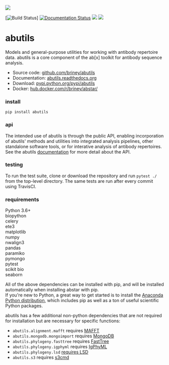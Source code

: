 ![](https://img.shields.io/pypi/v/abutils.svg?colorB=blue)
<!-- [![Build Status](https://travis-ci.com/briney/abutils.svg?branch=master)](https://app.travis-ci.com/github/briney/abutils) -->
[![Build Status](https://github.com/briney/abutils/actions/workflows/pytest.yml/badge.svg)]
[![Documentation Status](https://readthedocs.org/projects/abutils/badge/?version=latest)](https://abutils.readthedocs.io/en/latest/?badge=latest)
![](https://img.shields.io/pypi/pyversions/abutils.svg)
![](https://img.shields.io/badge/license-MIT-blue.svg)

# abutils

Models and general-purpose utilities for working with antibody repertoire data.
abutils is a core component of the ab\[x\] toolkit for antibody sequence analysis.
  
  - Source code: [github.com/briney/abutils](https://github.com/briney/abutils)  
  - Documentation: [abutils.readthedocs.org](http://abutils.readthedocs.org)  
  - Download: [pypi.python.org/pypi/abutils](https://pypi.python.org/pypi/abutils)  
  - Docker: [hub.docker.com/r/briney/abstar/](https://hub.docker.com/r/briney/abstar/)  
  
### install  
`pip install abutils`  


### api  
The intended use of abutils is through the public API, enabling incorporation of abutils' methods and utilities into integrated analysis pipelines, other standalone software tools, or for interative analysis of antibody repertoires. See the abutils [documentation](http://abutils.readthedocs.org) for more detail about the API.  


### testing  
To run the test suite, clone or download the repository and run `pytest ./` from the top-level directory. The same tests are run after every commit using TravisCI.  
  

### requirements  
Python 3.6+  
biopython  
celery  
ete3  
matplotlib  
numpy  
nwalign3  
pandas  
paramiko  
pymongo  
pytest  
scikit bio  
seaborn   
  
All of the above dependencies can be installed with pip, and will be installed automatically when installing abstar with pip.  
If you're new to Python, a great way to get started is to install the [Anaconda Python distribution](https://www.continuum.io/downloads), which includes pip as well as a ton of useful scientific Python packages.
  
abutils has a few additional non-python dependencies that are not required for installation
but are necessary for specific functions:

* ``abutils.alignment.mafft`` requires [MAFFT](https://mafft.cbrc.jp/alignment/software/)
* ``abutils.mongodb.mongoimport`` requires [MongoDB](https://www.mongodb.org/)
* ``abutils.phylogeny.fasttree`` requires [FastTree](http://www.microbesonline.org/fasttree/)
* ``abutils.phylogeny.igphyml`` requires [IgPhyML](https://github.com/kbhoehn/IgPhyML)
* ``abutils.phylogeny.lsd`` [requires LSD](https://github.com/tothuhien/lsd-0.3beta)
* ``abutils.s3`` requires [s3cmd](https://s3tools.org/s3cmd)
